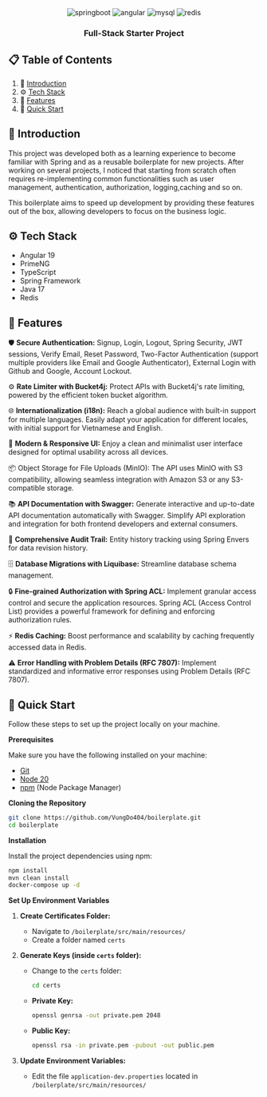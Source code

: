 <div align="center">

  <div>
     <img src="https://img.shields.io/badge/SpringBoot-6DB33F?style=flat-square&logo=Spring&logoColor=white"
alt="springboot" />
<img src="https://img.shields.io/badge/Angular-DD0031?style=flat-square&logo=angular&logoColor=white"
alt="angular" />
<img src="https://img.shields.io/badge/MySQL-4479A1?style=flat-square&logo=mysql&logoColor=fff" alt="mysql" />
<img src="https://img.shields.io/badge/Redis-%23DD0031.svg?style=flat-square&logo=redis&logoColor=white" alt="redis" />
  </div>

<h3 align="center">Full-Stack Starter Project</h3>

</div>

## 📋 <a name="table">Table of Contents</a>

1. 🤖 [Introduction](#introduction)
2. ⚙️ [Tech Stack](#tech-stack)
3. 🔋 [Features](#features)
4. 🤸 [Quick Start](#quick-start)

## <a name="introduction">🤖 Introduction</a>

This project was developed both as a learning experience to become familiar with Spring and as a reusable boilerplate
for new projects.
After working on several projects, I noticed that starting from scratch often requires re-implementing common
functionalities such as user management, authentication, authorization, logging,caching and so on.

This boilerplate aims
to speed up development by providing these features out of the box, allowing developers to focus on the business logic.

## <a name="tech-stack">⚙️ Tech Stack</a>

- Angular 19
- PrimeNG
- TypeScript
- Spring Framework
- Java 17
- Redis

## <a name="features">🔋 Features</a>

🛡️ **Secure Authentication:** Signup, Login, Logout, Spring Security, JWT sessions, Verify Email, Reset Password,
Two-Factor Authentication (support multiple providers like Email and Google Authenticator), External Login with
Github and Google, Account Lockout.

⚙️ **Rate Limiter with Bucket4j:** Protect APIs with Bucket4j's rate limiting, powered by the efficient token bucket
algorithm.

🌐 **Internationalization (i18n):**  Reach a global audience with built-in support for multiple languages. Easily adapt
your application for different locales, with initial support for Vietnamese and English.

🎨 **Modern & Responsive UI:**  Enjoy a clean and minimalist user interface designed for optimal usability across all
devices.

📦 Object Storage for File Uploads (MinIO): The API uses MinIO with S3 compatibility, allowing seamless integration with
Amazon S3 or any S3-compatible storage.

📚 **API Documentation with Swagger:**  Generate interactive and up-to-date API documentation automatically with
Swagger. Simplify API exploration and integration for both frontend developers and external consumers.

🔄 **Comprehensive Audit Trail:**  Entity history tracking using Spring Envers for data revision history.

🗄️ **Database Migrations with Liquibase:**  Streamline database schema management.

🔒 **Fine-grained Authorization with Spring ACL:** Implement granular access control and secure the application
resources. Spring ACL (Access Control List) provides a powerful framework for defining and enforcing authorization
rules.

⚡ **Redis Caching:** Boost performance and scalability by caching frequently accessed data in Redis.

⚠️  **Error Handling with Problem Details (RFC 7807):** Implement standardized and informative error responses using
Problem Details (RFC 7807).

## <a name="quick-start">🤸 Quick Start</a>

Follow these steps to set up the project locally on your machine.

**Prerequisites**

Make sure you have the following installed on your machine:

- [Git](https://git-scm.com/)
- [Node 20](https://nodejs.org/en/blog/release/v20.16.0)
- [npm](https://www.npmjs.com/) (Node Package Manager)

**Cloning the Repository**

```bash
git clone https://github.com/VungDo404/boilerplate.git
cd boilerplate
```

**Installation**

Install the project dependencies using npm:

```bash
npm install
mvn clean install
docker-compose up -d
```

**Set Up Environment Variables**

1. **Create Certificates Folder:**
    - Navigate to `/boilerplate/src/main/resources/`
    - Create a folder named `certs`

2. **Generate Keys (inside `certs` folder):**
    - Change to the `certs` folder:
      ```bash
      cd certs
      ```
    - **Private Key:**
      ```bash
      openssl genrsa -out private.pem 2048
      ```
    - **Public Key:**
      ```bash
      openssl rsa -in private.pem -pubout -out public.pem
      ```

3. **Update Environment Variables:**
    - Edit the file `application-dev.properties` located in `/boilerplate/src/main/resources/`
